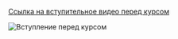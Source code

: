 [Ссылка на вступительное видео перед курсом](https://youtu.be/dQw4w9WgXcQ)

![Вступление перед курсом](images/intro-banner.png)